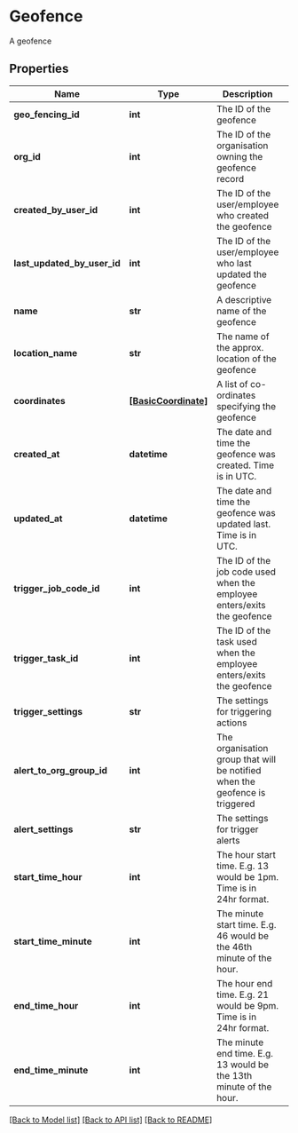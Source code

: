 # Geofence

A geofence
## Properties
Name | Type | Description | Notes
------------ | ------------- | ------------- | -------------
**geo_fencing_id** | **int** | The ID of the geofence | [optional] 
**org_id** | **int** | The ID of the organisation owning the geofence record | [optional] 
**created_by_user_id** | **int** | The ID of the user/employee who created the geofence | [optional] 
**last_updated_by_user_id** | **int** | The ID of the user/employee who last updated the geofence | [optional] 
**name** | **str** | A descriptive name of the geofence | [optional] 
**location_name** | **str** | The name of the approx. location of the geofence | [optional] 
**coordinates** | [**[BasicCoordinate]**](BasicCoordinate.md) | A list of co-ordinates specifying the geofence | [optional] 
**created_at** | **datetime** | The date and time the geofence was created.  Time is in UTC. | [optional] 
**updated_at** | **datetime** | The date and time the geofence was updated last.  Time is in UTC. | [optional] 
**trigger_job_code_id** | **int** | The ID of the job code used when the employee enters/exits the geofence | [optional] 
**trigger_task_id** | **int** | The ID of the task used when the employee enters/exits the geofence | [optional] 
**trigger_settings** | **str** | The settings for triggering actions | [optional] 
**alert_to_org_group_id** | **int** | The organisation group that will be notified when the geofence is triggered | [optional] 
**alert_settings** | **str** | The settings for trigger alerts | [optional] 
**start_time_hour** | **int** | The hour start time. E.g. 13 would be 1pm.  Time is in 24hr format. | [optional] 
**start_time_minute** | **int** | The minute start time.  E.g. 46 would be the 46th minute of the hour. | [optional] 
**end_time_hour** | **int** | The hour end time. E.g. 21 would be 9pm.  Time is in 24hr format. | [optional] 
**end_time_minute** | **int** | The minute end time.  E.g. 13 would be the 13th minute of the hour. | [optional] 

[[Back to Model list]](../README.md#documentation-for-models) [[Back to API list]](../README.md#documentation-for-api-endpoints) [[Back to README]](../README.md)


